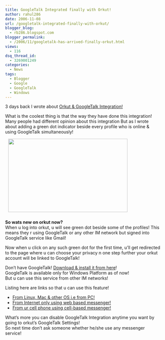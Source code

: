 ```yaml
---
title: GoogleTalk Integrated finally with Orkut!
author: rahul286
date: 2006-11-08
url: /googletalk-integrated-finally-with-orkut/
blogger_blog:
  - rb286.blogspot.com
blogger_permalink:
  - /2006/11/googletalk-has-arrived-finally-orkut.html
views:
  - 116
dsq_thread_id:
  - 3269001249
categories:
  - News
tags:
  - Blogger
  - Google
  - GoogleTalk
  - Windows
---
```

3 days back I wrote about <a href="http://devilsworkshop.org/2006/11/05/orkut-googletalk-unlimited-social-networking/" target="_blank">Orkut & GoogleTalk Integration!</a>

What is the coolest thing is that the way they have done this integration! Many people had different opinion about this integration But as I wrote about adding a green dot indicator beside every profile who is online & using GoogleTalk simultaneously!

[<img style="margin: 0pt 0pt 10px 10px;cursor: pointer;width: 386px;height: 237px" src="http://cdn.devilsworkshop.org/files/blogger/blogger2/2759/3022/400/orkut%20launched%20gtalk.jpg" border="0" alt="" />][1]

<span style="font-weight: bold">So wats new on orkut now?</span>  
When u log into orkut, u will see green dot beside some of the profiles! This means they r using GoogleTalk or any other IM network but signed into GoogleTalk service like Gmail!

Now when u click on any such green dot for the first time, u&#8217;ll get redirected to the page where u can choose your privacy n one step further your orkut account will be linked to GoogleTalk!

Don&#8217;t have GoogleTalk! [Download & install it from here][2]!  
GoogleTalk is available only for Windows Platform as of now!  
But u can use this service from other IM networks!

Listing here are links so that u can use this feature!

  * <a href="http://devilsworkshop.org/2006/08/04/review-multi-protocol-messengers-pc-based/" target="_blank">From Linux, Mac & other OS i.e from PC!</a>
  * <a href="http://devilsworkshop.org/2006/08/04/review-meebo-web-based-im-client/" target="_blank">From Internet only using web based messenger!</a>
  * <a href="http://devilsworkshop.org/2006/08/06/review-im-mobile-instant-messenger/" target="_blank">From ur cell phone using cell-based messenger!</a>

What&#8217;s more you can disable GoogleTalk Integration anytime you want by going to orkut&#8217;s GoogleTalk Settings!  
So next time don&#8217;t ask someone whether he/she use any messenger service!

<span style="font-weight: bold"></span>

 [1]: http://cdn.devilsworkshop.org/files/blogger/blogger2/2759/3022/1600/orkut%20launched%20gtalk.jpg
 [2]: #GOOGLEPACK
